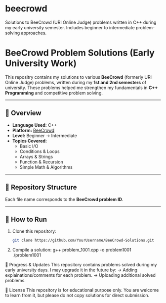 # beecrowd
Solutions to BeeCrowd (URI Online Judge) problems written in C++ during my early university semester. Includes beginner to intermediate problem-solving approaches.


# BeeCrowd Problem Solutions (Early University Work)

This repositry contains my solutions to various **BeeCrowd** (formerly URI Online Judge) problems, written during my **1st and 2nd semesters** of university. These problems helped me strengthen my fundamentals in **C++ Programming** and competitive problem solving.

---

## 📌 Overview
- **Language Used:** C++
- **Platform:** [BeeCrowd](https://www.beecrowd.com.br/)
- **Level:** Beginner -> Intermediate
- **Topics Covered:**
    - Basic I/O
    - Conditions & Loops
    - Arrays & Strings
    - Function & Recursion
    - Simple Math & Algorithms

 ---

 ## 📂 Repository Structure
Each file name corresponds to the **BeeCrowd problem ID**.

---

## 🚀 How to Run
1. Clone this repository:
   ```bash
   git clone https://github.com/YourUsername/BeeCrowd-Solutions.git

2. Compile a solution:
  g++ problem_1001.cpp -o problem1001
  ./problem1001

📅 Progress & Updates
This repository contains problems solved during my early university days.
I may upgrade it in the future by:
-> Adding explainations/comments for each problem.
-> Uploading additional solved problems.

📄 License
This repository is for educational purpose only.
You are welcome to learn from it, but please do not copy solutions for direct submission.
